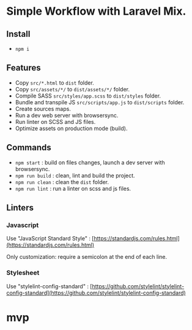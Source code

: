 # Simple Workflow with Laravel Mix.

## Install

- `npm i`

## Features

- Copy `src/*.html` to `dist` folder.
- Copy `src/assets/*/` to `dist/assets/*/` folder.
- Compile SASS `src/styles/app.scss` to `dist/styles` folder.
- Bundle and transpile JS `src/scripts/app.js` to `dist/scripts` folder.
- Create sources maps.
- Run a dev web server with browsersync.
- Run linter on SCSS and JS files.
- Optimize assets on production mode (build).

## Commands

- `npm start` : build on files changes, launch a dev server with browsersync.
- `npm run build` : clean, lint and build the project.
- `npm run clean` : clean the `dist` folder.
- `npm run lint` : run a linter on scss and js files.

## Linters

### Javascript

Use "JavaScript Standard Style" : [https://standardjs.com/rules.html](https://standardjs.com/rules.html)

Only customization: require a semicolon at the end of each line.

### Stylesheet

Use "stylelint-config-standard" : [https://github.com/stylelint/stylelint-config-standard](https://github.com/stylelint/stylelint-config-standard)
# mvp
